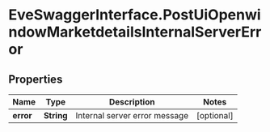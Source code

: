 # EveSwaggerInterface.PostUiOpenwindowMarketdetailsInternalServerError

## Properties
Name | Type | Description | Notes
------------ | ------------- | ------------- | -------------
**error** | **String** | Internal server error message | [optional] 


